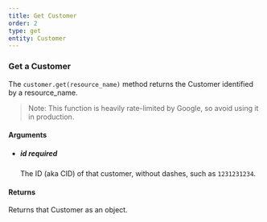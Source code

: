 ```yaml
---
title: Get Customer 
order: 2
type: get
entity: Customer 
---
```


### Get a Customer 

The `customer.get(resource_name)` method returns the Customer identified by a resource_name. 

> Note: This function is heavily rate-limited by Google, so avoid using it in production.


#### Arguments

- ##### id *required*
    The ID (aka CID) of that customer, without dashes, such as `1231231234`.


#### Returns

Returns that Customer as an object.

